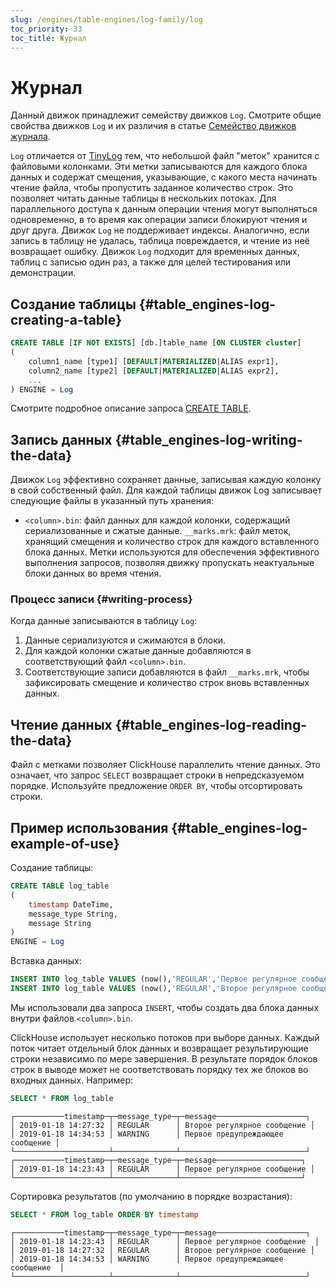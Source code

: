 ```yaml
---
slug: /engines/table-engines/log-family/log
toc_priority: 33
toc_title: Журнал
---
```



# Журнал

Данный движок принадлежит семейству движков `Log`. Смотрите общие свойства движков `Log` и их различия в статье [Семейство движков журнала](../../../engines/table-engines/log-family/index.md).

`Log` отличается от [TinyLog](../../../engines/table-engines/log-family/tinylog.md) тем, что небольшой файл "меток" хранится с файловыми колонками. Эти метки записываются для каждого блока данных и содержат смещения, указывающие, с какого места начинать чтение файла, чтобы пропустить заданное количество строк. Это позволяет читать данные таблицы в нескольких потоках. 
Для параллельного доступа к данным операции чтения могут выполняться одновременно, в то время как операции записи блокируют чтения и друг друга.
Движок `Log` не поддерживает индексы. Аналогично, если запись в таблицу не удалась, таблица повреждается, и чтение из неё возвращает ошибку. Движок `Log` подходит для временных данных, таблиц с записью один раз, а также для целей тестирования или демонстрации.

## Создание таблицы {#table_engines-log-creating-a-table}

``` sql
CREATE TABLE [IF NOT EXISTS] [db.]table_name [ON CLUSTER cluster]
(
    column1_name [type1] [DEFAULT|MATERIALIZED|ALIAS expr1],
    column2_name [type2] [DEFAULT|MATERIALIZED|ALIAS expr2],
    ...
) ENGINE = Log
```

Смотрите подробное описание запроса [CREATE TABLE](/sql-reference/statements/create/table).

## Запись данных {#table_engines-log-writing-the-data}

Движок `Log` эффективно сохраняет данные, записывая каждую колонку в свой собственный файл. Для каждой таблицы движок Log записывает следующие файлы в указанный путь хранения:

- `<column>.bin`: файл данных для каждой колонки, содержащий сериализованные и сжатые данные.
`__marks.mrk`: файл меток, хранящий смещения и количество строк для каждого вставленного блока данных. Метки используются для обеспечения эффективного выполнения запросов, позволяя движку пропускать неактуальные блоки данных во время чтения.

### Процесс записи {#writing-process}

Когда данные записываются в таблицу `Log`:

1. Данные сериализуются и сжимаются в блоки.
2. Для каждой колонки сжатые данные добавляются в соответствующий файл `<column>.bin`.
3. Соответствующие записи добавляются в файл `__marks.mrk`, чтобы зафиксировать смещение и количество строк вновь вставленных данных.

## Чтение данных {#table_engines-log-reading-the-data}

Файл с метками позволяет ClickHouse параллелить чтение данных. Это означает, что запрос `SELECT` возвращает строки в непредсказуемом порядке. Используйте предложение `ORDER BY`, чтобы отсортировать строки.

## Пример использования {#table_engines-log-example-of-use}

Создание таблицы:

``` sql
CREATE TABLE log_table
(
    timestamp DateTime,
    message_type String,
    message String
)
ENGINE = Log
```

Вставка данных:

``` sql
INSERT INTO log_table VALUES (now(),'REGULAR','Первое регулярное сообщение')
INSERT INTO log_table VALUES (now(),'REGULAR','Второе регулярное сообщение'),(now(),'WARNING','Первое предупреждающее сообщение')
```

Мы использовали два запроса `INSERT`, чтобы создать два блока данных внутри файлов `<column>.bin`.

ClickHouse использует несколько потоков при выборе данных. Каждый поток читает отдельный блок данных и возвращает результирующие строки независимо по мере завершения. В результате порядок блоков строк в выводе может не соответствовать порядку тех же блоков во входных данных. Например:

``` sql
SELECT * FROM log_table
```

``` text
┌───────────timestamp─┬─message_type─┬─message────────────────────┐
│ 2019-01-18 14:27:32 │ REGULAR      │ Второе регулярное сообщение │
│ 2019-01-18 14:34:53 │ WARNING      │ Первое предупреждающее сообщение │
└─────────────────────┴──────────────┴────────────────────────────┘
┌───────────timestamp─┬─message_type─┬─message───────────────────┐
│ 2019-01-18 14:23:43 │ REGULAR      │ Первое регулярное сообщение │
└─────────────────────┴──────────────┴───────────────────────────┘
```

Сортировка результатов (по умолчанию в порядке возрастания):

``` sql
SELECT * FROM log_table ORDER BY timestamp
```

``` text
┌───────────timestamp─┬─message_type─┬─message────────────────────┐
│ 2019-01-18 14:23:43 │ REGULAR      │ Первое регулярное сообщение  │
│ 2019-01-18 14:27:32 │ REGULAR      │ Второе регулярное сообщение │
│ 2019-01-18 14:34:53 │ WARNING      │ Первое предупреждающее сообщение  │
└─────────────────────┴──────────────┴────────────────────────────┘
```
